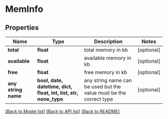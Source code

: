 # MemInfo


## Properties
Name | Type | Description | Notes
------------ | ------------- | ------------- | -------------
**total** | **float** | total memory in kb | [optional] 
**available** | **float** | available memory in kb | [optional] 
**free** | **float** | free memory in kb | [optional] 
**any string name** | **bool, date, datetime, dict, float, int, list, str, none_type** | any string name can be used but the value must be the correct type | [optional]

[[Back to Model list]](../README.md#documentation-for-models) [[Back to API list]](../README.md#documentation-for-api-endpoints) [[Back to README]](../README.md)


